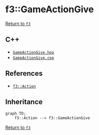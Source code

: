 # f3::GameActionGive

[Return to `f3`](/docs/f3.md)

## C++

- [`GameActionGive.hpp`](/c++/include/GameActionGive.hpp)
- [`GameActionGive.cpp`](/c++/source/GameActionGive.cpp)

## References

- [`f3::Action`](/docs/f3/Action.md)

## Inheritance

```mermaid
graph TD;
    f3::Action --> f3::GameActionGive
```

[Return to `f3`](/docs/f3.md)